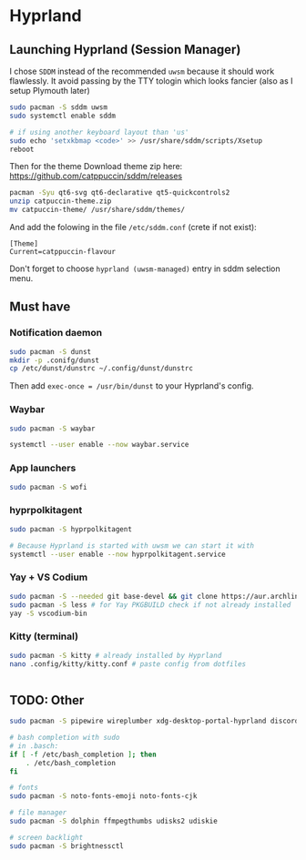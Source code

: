 # Hyprland

## Launching Hyprland (Session Manager)

I chose `SDDM` instead of the recommended `uwsm` because it should work flawlessly. It avoid passing by the TTY tologin which looks fancier (also as I setup Plymouth later)

```bash
sudo pacman -S sddm uwsm
sudo systemctl enable sddm

# if using another keyboard layout than 'us'
sudo echo 'setxkbmap <code>' >> /usr/share/sddm/scripts/Xsetup
reboot
```

Then for the theme
Download theme zip here: https://github.com/catppuccin/sddm/releases 

```bash
pacman -Syu qt6-svg qt6-declarative qt5-quickcontrols2
unzip catpuccin-theme.zip
mv catpuccin-theme/ /usr/share/sddm/themes/
```

And add the folowing in the file ``/etc/sddm.conf`` (crete if not exist):
```
[Theme]
Current=catppuccin-flavour
```

Don't forget to choose `hyprland (uwsm-managed)` entry in sddm selection menu.

## Must have

### Notification daemon

```bash
sudo pacman -S dunst
mkdir -p .conifg/dunst
cp /etc/dunst/dunstrc ~/.config/dunst/dunstrc
```

Then add `exec-once = /usr/bin/dunst` to your Hyprland's config.

### Waybar

```bash
sudo pacman -S waybar

systemctl --user enable --now waybar.service
```

### App launchers

```bash
sudo pacman -S wofi

```

### hyprpolkitagent

```bash
sudo pacman -S hyprpolkitagent

# Because Hyprland is started with uwsm we can start it with
systemctl --user enable --now hyprpolkitagent.service
```

### Yay + VS Codium
```bash
sudo pacman -S --needed git base-devel && git clone https://aur.archlinux.org/yay.git && cd yay && makepkg -si
sudo pacman -S less # for Yay PKGBUILD check if not already installed
yay -S vscodium-bin
```

### Kitty (terminal)
```bash
sudo pacman -S kitty # already installed by Hyprland
nano .config/kitty/kitty.conf # paste config from dotfiles
```

```bash

```

## TODO: Other

```bash
sudo pacman -S pipewire wireplumber xdg-desktop-portal-hyprland discord hyprpaper git zip unzip

# bash completion with sudo
# in .basch:
if [ -f /etc/bash_completion ]; then
    . /etc/bash_completion
fi

# fonts
sudo pacman -S noto-fonts-emoji noto-fonts-cjk

# file manager
sudo pacman -S dolphin ffmpegthumbs udisks2 udiskie

# screen backlight
sudo pacman -S brightnessctl
```
